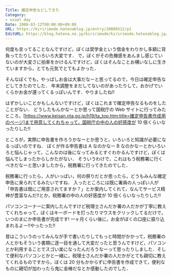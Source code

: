 ```yaml
---
Title: 確定申告などしてきた
Category:
- usual day
Date: 2008-03-12T00:00:00+09:00
URL: https://kiririmode.hatenablog.jp/entry/20080312/p1
EditURL: https://blog.hatena.ne.jp/kiririmode/kiririmode.hatenablog.jp/atom/entry/8454420450078215308
---
```



何度も言ってることなんですけど，ぼくは奨学金という借金をわりかし多額に背負ってたりしていろいろ大変です．
で，ぼくがその危機感をあんまし感じていないのが大変さに拍車をかけるんですけど，ぼくはそんなことお構いなしに生きていますから，とても元気でとてもよかった．


そんなぼくでも，やっぱしお金は大事だなーと思ってるので，今日は確定申告などしてきたのでした．
年末調整をまだしてないのがあったりして，おかげでいくらかお金が還ってくるっぽいんです．やりましたね!!


はずかしいことかもしんないですけど，ぼくはこれまで確定申告なるものをしたことがない．
どうしたもんかなーとか思って国税庁の Web サイトに行ってみたところ，[https://www.keisan.nta.go.jp/h19/ta_top.htm:title=確定申告書作成用のページ]まで用意してくれちゃって，国税庁の中の人の好感度が 10 倍くらいなったりした!!


ところが，実際に申告書を作ろうかなーとか思うと，いろいろと知識が必要になるっぽいのですね．
ぼくが作る申告書は A なのかなー B なのかなーとかいろいろと悩んじゃって，こんなのは後になってみるとすぐわかるんですけど，ぼくは悩んでしまったからしかたがない．
そういうわけで，これはもう税務署に行くべきだなーと思いましたから，税務署に行ってきたのでした．


税務署に行ったら，人がいっぱい，何の祭りだとか思ったら，どうもみんな確定申告に来られてるみたいですね．
入ったところには既に署員の人っぽい人が「申告書は既にご用意されてますか？」とか案内してくれて，なんてサービス精神が豊富なんだ!!とか，税務署の中の人の好感度が 10 倍くらいなったりした!!


パソコンコーナーに案内したんですけど税理士さんだか署の人だかが丁寧に教えてくれちゃって，ぼくはキーボードを打ったりマウスをクリックしてるだけで，いつのまにか申告書が完成です!
一ヶ月くらい後に，お金がぼくの口座に振り込まれるよー!!やったった!!


昔はこういうのってみんなが手で書いたりしてもっと時間がかかって，税務署の人とかもそういう書類に逐一目を通して大変だったと思うんですけど，パソコンとか利用することでスゴい楽になったんだろうなーって思ったりしました．そして便利なパソコンとかと一緒に，税理士さんだか署の人だかがとても親切に教えてくれるものですから，ぼくは 20 分もかからずに申告書を作成できて，便利なものに親切が加わったら鬼に金棒だなとか感動したのでした．
